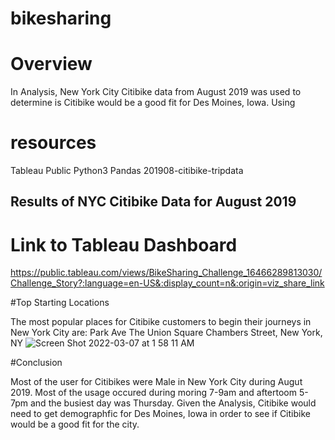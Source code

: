 # bikesharing

# Overview

In Analysis, New York City Citibike data from August 2019 was used to determine is Citibike would be a good fit for Des Moines, Iowa. Using


# resources

Tableau Public
Python3
  Pandas
201908-citibike-tripdata

## Results of NYC Citibike Data for August 2019

# Link to Tableau Dashboard

https://public.tableau.com/views/BikeSharing_Challenge_16466289813030/Challenge_Story?:language=en-US&:display_count=n&:origin=viz_share_link

#Top Starting Locations 

The most popular places for Citibike customers to begin their journeys in New York City are:
Park Ave
The Union Square
Chambers Street, New York, NY
![Screen Shot 2022-03-07 at 1 58 11 AM](https://user-images.githubusercontent.com/94031446/156983121-f87c5655-3b5a-45f1-9c3f-d5d37772568c.png)

#Conclusion

Most of the user for Citibikes were Male in New York City during Augut 2019. Most of the usage occured during moring 7-9am and aftertoom 5-7pm and the busiest day was Thursday. Given the Analysis, Citibike would need to get demographfic for Des Moines, Iowa  in order to see if Citibike would be a good fit for the city.

